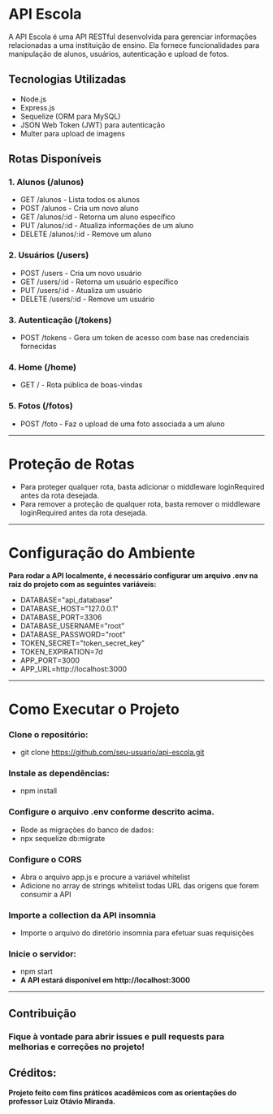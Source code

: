 # API Escola

A API Escola é uma API RESTful desenvolvida para gerenciar informações relacionadas a uma instituição de ensino. Ela fornece funcionalidades para manipulação de alunos, usuários, autenticação e upload de fotos.

## Tecnologias Utilizadas

- Node.js
- Express.js
- Sequelize (ORM para MySQL)
- JSON Web Token (JWT) para autenticação
- Multer para upload de imagens

## Rotas Disponíveis

### 1. Alunos (/alunos)
- GET /alunos - Lista todos os alunos
- POST /alunos - Cria um novo aluno
- GET /alunos/:id - Retorna um aluno específico
- PUT /alunos/:id - Atualiza informações de um aluno
- DELETE /alunos/:id - Remove um aluno

### 2. Usuários (/users)
- POST /users - Cria um novo usuário
- GET /users/:id - Retorna um usuário específico
- PUT /users/:id - Atualiza um usuário
- DELETE /users/:id - Remove um usuário

### 3. Autenticação (/tokens)
- POST /tokens - Gera um token de acesso com base nas credenciais fornecidas

### 4. Home (/home)
- GET / - Rota pública de boas-vindas

### 5. Fotos (/fotos)
- POST /foto - Faz o upload de uma foto associada a um aluno

---
# Proteção de Rotas
- Para proteger qualquer rota, basta adicionar o middleware loginRequired antes da rota desejada.
- Para remover a proteção de qualquer rota, basta remover o middleware loginRequired antes da rota desejada.
---
# Configuração do Ambiente

**Para rodar a API localmente, é necessário configurar um arquivo .env na raiz do projeto com as seguintes variáveis:**
- DATABASE="api_database"
- DATABASE_HOST="127.0.0.1"
- DATABASE_PORT=3306
- DATABASE_USERNAME="root"
- DATABASE_PASSWORD="root"
- TOKEN_SECRET="token_secret_key"
- TOKEN_EXPIRATION=7d
- APP_PORT=3000
- APP_URL=http://localhost:3000
---

# Como Executar o Projeto

### Clone o repositório: 
- git clone https://github.com/seu-usuario/api-escola.git

### Instale as dependências:
- npm install

### Configure o arquivo .env conforme descrito acima.
- Rode as migrações do banco de dados:
- npx sequelize db:migrate

### Configure o CORS
- Abra o arquivo app.js e procure a variável whitelist
- Adicione no array de strings whitelist todas URL das origens que forem consumir a API
  
### Importe a collection da API insomnia
- Importe o arquivo do diretório insomnia para efetuar suas requisições

### Inicie o servidor:
- npm start
- **A API estará disponível em http://localhost:3000**
---

## Contribuição
### Fique à vontade para abrir issues e pull requests para melhorias e correções no projeto!
## Créditos:
**Projeto feito com fins práticos acadêmicos com as orientações do professor Luiz Otávio Miranda.**
